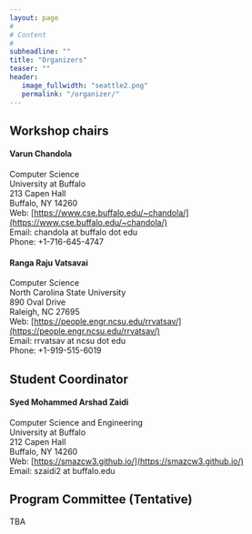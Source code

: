 ```yaml
---
layout: page
#
# Content
#
subheadline: ""
title: "Organizers"
teaser: ""
header:
   image_fullwidth: "seattle2.png"
   permalink: "/organizer/"
---
```


## Workshop chairs

#### Varun Chandola

Computer Science   
University at Buffalo  
213 Capen Hall  
Buffalo, NY 14260  
Web: [https://www.cse.buffalo.edu/~chandola/](https://www.cse.buffalo.edu/~chandola/)  
Email: chandola at buffalo dot edu  
Phone: +1-716-645-4747  



#### Ranga Raju Vatsavai

Computer Science   
North Carolina State University  
890 Oval Drive  
Raleigh, NC 27695  
Web: [https://people.engr.ncsu.edu/rrvatsav/](https://people.engr.ncsu.edu/rrvatsav/)  
Email: rrvatsav at ncsu dot edu  
Phone: +1-919-515-6019  


## Student Coordinator

#### Syed Mohammed Arshad Zaidi
Computer Science and Engineering  
University at Buffalo  
212 Capen Hall  
Buffalo, NY 14260  
Web: [https://smazcw3.github.io/](https://smazcw3.github.io/)  
Email: szaidi2 at buffalo.edu


## Program Committee (Tentative)
 TBA





